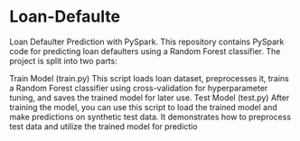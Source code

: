 # Loan-Defaulte
Loan Defaulter Prediction with PySpark.
This repository contains PySpark code for predicting loan defaulters using a Random Forest classifier. 
The project is split into two parts:

Train Model (train.py)
This script loads loan dataset, preprocesses it, trains a Random Forest classifier using cross-validation for hyperparameter tuning, and saves the trained model for later use.
Test Model (test.py)
After training the model, you can use this script to load the trained model and make predictions on synthetic test data. It demonstrates how to preprocess test data and utilize the trained model for predictio
